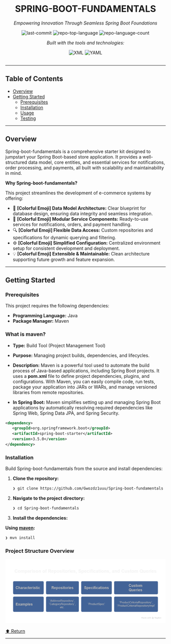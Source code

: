 <div id="top">

<!-- HEADER STYLE: CLASSIC -->
<div align="center">


# SPRING-BOOT-FUNDAMENTALS

<em>Empowering Innovation Through Seamless Spring Boot Foundations</em>

<!-- BADGES -->
<img src="https://img.shields.io/github/last-commit/Gwozdz1uuu/Spring-boot-fundamentals?style=flat&logo=git&logoColor=white&color=0080ff" alt="last-commit">
<img src="https://img.shields.io/github/languages/top/Gwozdz1uuu/Spring-boot-fundamentals?style=flat&color=0080ff" alt="repo-top-language">
<img src="https://img.shields.io/github/languages/count/Gwozdz1uuu/Spring-boot-fundamentals?style=flat&color=0080ff" alt="repo-language-count">

<em>Built with the tools and technologies:</em>

<img src="https://img.shields.io/badge/XML-005FAD.svg?style=flat&logo=XML&logoColor=white" alt="XML">
<img src="https://img.shields.io/badge/YAML-CB171E.svg?style=flat&logo=YAML&logoColor=white" alt="YAML">

</div>
<br>

---

## Table of Contents

- [Overview](#overview)
- [Getting Started](#getting-started)
    - [Prerequisites](#prerequisites)
    - [Installation](#installation)
    - [Usage](#usage)
    - [Testing](#testing)

---

## Overview

Spring-boot-fundamentals is a comprehensive starter kit designed to jumpstart your Spring Boot-based store application. It provides a well-structured data model, core entities, and essential services for notifications, order processing, and payments, all built with scalability and maintainability in mind.

**Why Spring-boot-fundamentals?**

This project streamlines the development of e-commerce systems by offering:

- 🧩 **[Colorful Emoji] Data Model Architecture:** Clear blueprint for database design, ensuring data integrity and seamless integration.
- 🚀 **[Colorful Emoji] Modular Service Components:** Ready-to-use services for notifications, orders, and payment handling.
- 🔍 **[Colorful Emoji] Flexible Data Access:** Custom repositories and specifications for dynamic querying and filtering.
- ⚙️ **[Colorful Emoji] Simplified Configuration:** Centralized environment setup for consistent development and deployment.
- 💡 **[Colorful Emoji] Extensible & Maintainable:** Clean architecture supporting future growth and feature expansion.

---

## Getting Started

### Prerequisites

This project requires the following dependencies:

- **Programming Language:** Java
- **Package Manager:** Maven


### What is maven?
- **Type:** Build Tool (Project Management Tool)
- **Purpose:** Managing project builds, dependencies, and lifecycles.
- **Description:** Maven is a powerful tool used to automate the build process of Java-based applications, including Spring Boot projects. It uses a **pom.xml** file to define project dependencies, plugins, and configurations. With Maven, you can easily compile code, run tests, package your application into JARs or WARs, and manage versioned libraries from remote repositories.

- **In Spring Boot:** Maven simplifies setting up and managing Spring Boot applications by automatically resolving required dependencies like Spring Web, Spring Data JPA, and Spring Security.

```xml
<dependency> 
   <groupId>org.springframework.boot</groupId>
   <artifactId>spring-boot-starter</artifactId> 
   <version>3.5.0</version>
</dependency>
``` 

### Installation

Build Spring-boot-fundamentals from the source and install dependencies:

1. **Clone the repository:**

    ```sh
    ❯ git clone https://github.com/Gwozdz1uuu/Spring-boot-fundamentals
    ```

2. **Navigate to the project directory:**

    ```sh
    ❯ cd Spring-boot-fundamentals
    ```

3. **Install the dependencies:**

**Using [maven](https://maven.apache.org/):**

```sh
❯ mvn install
```

### Project Structure Overview
![Project Structure](src/main/java/com/Gwozdz1uu/store/images/psv1.png)




<div align="left"><a href="#top">⬆ Return</a></div>

---
